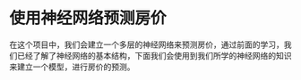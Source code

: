 # 使用神经网络预测房价
在这个项目中，我们会建立一个多层的神经网络来预测房价，通过前面的学习，我们已经了解了神经网络的基本结构，下面我们会使用到我们所学的神经网络的知识来建立一个模型，进行房价的预测。
